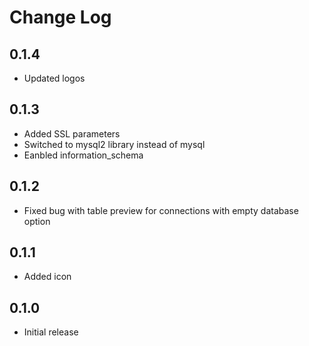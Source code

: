 # Change Log

## 0.1.4
 - Updated logos

## 0.1.3
 - Added SSL parameters
 - Switched to mysql2 library instead of mysql
 - Eanbled information_schema

## 0.1.2
 - Fixed bug with table preview for connections with empty database option

## 0.1.1
 - Added icon

## 0.1.0
 - Initial release

